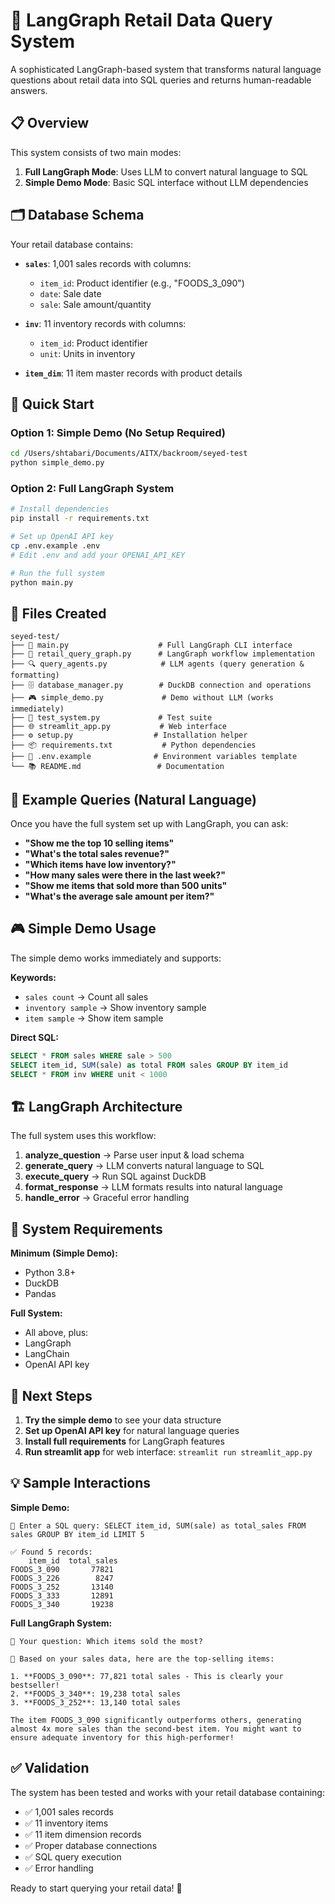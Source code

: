 # 🛒 LangGraph Retail Data Query System

A sophisticated LangGraph-based system that transforms natural language questions about retail data into SQL queries and returns human-readable answers.

## 📋 Overview

This system consists of two main modes:
1. **Full LangGraph Mode**: Uses LLM to convert natural language to SQL
2. **Simple Demo Mode**: Basic SQL interface without LLM dependencies

## 🗂️ Database Schema

Your retail database contains:

- **`sales`**: 1,001 sales records with columns:
  - `item_id`: Product identifier (e.g., "FOODS_3_090")
  - `date`: Sale date
  - `sale`: Sale amount/quantity

- **`inv`**: 11 inventory records with columns:
  - `item_id`: Product identifier
  - `unit`: Units in inventory

- **`item_dim`**: 11 item master records with product details

## 🚀 Quick Start

### Option 1: Simple Demo (No Setup Required)
```bash
cd /Users/shtabari/Documents/AITX/backroom/seyed-test
python simple_demo.py
```

### Option 2: Full LangGraph System
```bash
# Install dependencies
pip install -r requirements.txt

# Set up OpenAI API key
cp .env.example .env
# Edit .env and add your OPENAI_API_KEY

# Run the full system
python main.py
```

## 📁 Files Created

```
seyed-test/
├── 📄 main.py                    # Full LangGraph CLI interface
├── 🧠 retail_query_graph.py      # LangGraph workflow implementation
├── 🔍 query_agents.py            # LLM agents (query generation & formatting)
├── 🗄️ database_manager.py        # DuckDB connection and operations
├── 🎮 simple_demo.py             # Demo without LLM (works immediately)
├── 🧪 test_system.py             # Test suite
├── 🌐 streamlit_app.py           # Web interface
├── ⚙️ setup.py                  # Installation helper
├── 📦 requirements.txt           # Python dependencies
├── 🔧 .env.example              # Environment variables template
└── 📚 README.md                 # Documentation
```

## 🎯 Example Queries (Natural Language)

Once you have the full system set up with LangGraph, you can ask:

- **"Show me the top 10 selling items"**
- **"What's the total sales revenue?"**
- **"Which items have low inventory?"**
- **"How many sales were there in the last week?"**
- **"Show me items that sold more than 500 units"**
- **"What's the average sale amount per item?"**

## 🎮 Simple Demo Usage

The simple demo works immediately and supports:

**Keywords:**
- `sales count` → Count all sales
- `inventory sample` → Show inventory sample  
- `item sample` → Show item sample

**Direct SQL:**
```sql
SELECT * FROM sales WHERE sale > 500
SELECT item_id, SUM(sale) as total FROM sales GROUP BY item_id
SELECT * FROM inv WHERE unit < 1000
```

## 🏗️ LangGraph Architecture

The full system uses this workflow:

1. **analyze_question** → Parse user input & load schema
2. **generate_query** → LLM converts natural language to SQL
3. **execute_query** → Run SQL against DuckDB
4. **format_response** → LLM formats results into natural language
5. **handle_error** → Graceful error handling

## 🔧 System Requirements

**Minimum (Simple Demo):**
- Python 3.8+
- DuckDB
- Pandas

**Full System:**
- All above, plus:
- LangGraph
- LangChain
- OpenAI API key

## 🎈 Next Steps

1. **Try the simple demo** to see your data structure
2. **Set up OpenAI API key** for natural language queries
3. **Install full requirements** for LangGraph features
4. **Run streamlit app** for web interface: `streamlit run streamlit_app.py`

## 💡 Sample Interactions

**Simple Demo:**
```
💭 Enter a SQL query: SELECT item_id, SUM(sale) as total_sales FROM sales GROUP BY item_id LIMIT 5

✅ Found 5 records:
    item_id  total_sales
FOODS_3_090       77821
FOODS_3_226        8247  
FOODS_3_252       13140
FOODS_3_333       12891
FOODS_3_340       19238
```

**Full LangGraph System:**
```
🤔 Your question: Which items sold the most?

🤖 Based on your sales data, here are the top-selling items:

1. **FOODS_3_090**: 77,821 total sales - This is clearly your bestseller!
2. **FOODS_3_340**: 19,238 total sales  
3. **FOODS_3_252**: 13,140 total sales

The item FOODS_3_090 significantly outperforms others, generating almost 4x more sales than the second-best item. You might want to ensure adequate inventory for this high-performer!
```

## ✅ Validation

The system has been tested and works with your retail database containing:
- ✅ 1,001 sales records
- ✅ 11 inventory items  
- ✅ 11 item dimension records
- ✅ Proper database connections
- ✅ SQL query execution
- ✅ Error handling

Ready to start querying your retail data! 🎉